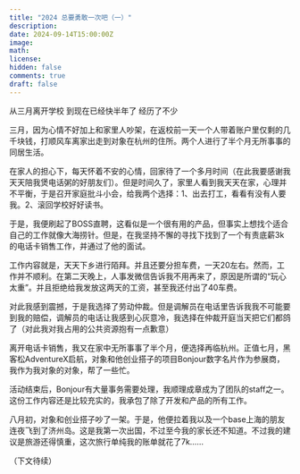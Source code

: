 ```yaml
---
title: "2024 总要勇敢一次吧（一）"
description: 
date: 2024-09-14T15:00:00Z
image: 
math: 
license: 
hidden: false
comments: true
draft: false
---
```

从三月离开学校 到现在已经快半年了 经历了不少

三月，因为心情不好加上和家里人吵架，在返校前一天一个人带着账户里仅剩的几千块钱，打顺风车离家出走到对象在杭州的住所。两个人进行了半个月无所事事的同居生活。

在家人的担心下，每天怀着不安的心情，回家待了一个多月时间（在此我要感谢我天天陪我煲电话粥的好朋友们）。但是时间久了，家里人看到我天天在家，心理并不平衡，于是召开家庭批斗小会，给我两个选择：1、出去打工，看看有没有人要我。2、滚回学校好好读书。

于是，我便刷起了BOSS直聘，这看似是一个很有用的产品，但事实上想找个适合自己的工作就像大海捞针。但是，在我坚持不懈的寻找下找到了一个有责底薪3k的电话卡销售工作，并通过了他的面试。

工作内容就是，天天下乡进行陌拜。并且还要分担车费，一天20左右。然而，工作并不顺利。在第二天晚上，人事发微信告诉我不用再来了，原因是所谓的“玩心太重”。并且拒绝给我发放这两天的工资，甚至我还付出了40车费。

对此我感到震撼，于是我选择了劳动仲裁。但是调解员在电话里告诉我我不可能要到我的赔偿，调解员的电话让我感到心灰意冷，我选择在仲裁开庭当天把它们都鸽了（对此我对我占用的公共资源抱有一点歉意）

离开电话卡销售，我又在家中无所事事了半个月，便选择再临杭州。正值七月，黑客松AdventureX启航，对象和他创业搭子的项目Bonjour数字名片作为参展商，我作为我对象的对象，帮了一些忙。

活动结束后，Bonjour有大量事务需要处理，我顺理成章成为了团队的staff之一。这份工作内容还是比较充实的，我承包了除了开发和产品的所有工作。

八月初，对象和创业搭子吵了一架。于是，他便拉着我以及一个base上海的朋友连夜飞到了济州岛。这是我第一次出国，不过至今我的家长还不知道。不过我的建议是旅游还得慎重，这次旅行单纯我的账单就花了7k……

（下文待续）
